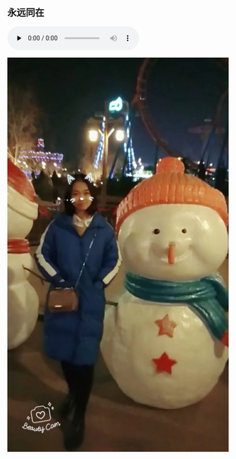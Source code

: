 ## 永远同在
<audio id="audio" controls="" preload="none">
      <source id="mp3" src="./forever.mp3">
      </audio>

![Image](./1518621812273.jpg)



